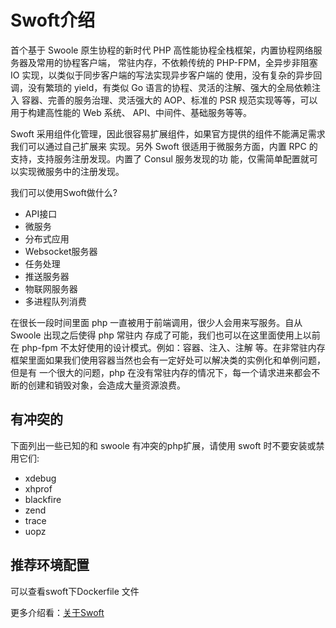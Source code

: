 
# Swoft介绍

首个基于 Swoole 原生协程的新时代 PHP 高性能协程全栈框架，内置协程网络服务器及常用的协程客户端，
常驻内存，不依赖传统的 PHP-FPM，全异步非阻塞 IO 实现，以类似于同步客户端的写法实现异步客户端的
使用，没有复杂的异步回调，没有繁琐的 yield，有类似 Go 语言的协程、灵活的注解、强大的全局依赖注入
容器、完善的服务治理、灵活强大的 AOP、标准的 PSR 规范实现等等，可以用于构建高性能的 Web 系统、
API、中间件、基础服务等等。

Swoft 采用组件化管理，因此很容易扩展组件，如果官方提供的组件不能满足需求我们可以通过自己扩展来
实现。另外 Swoft 很适用于微服务方面，内置 RPC 的支持，支持服务注册发现。内置了 Consul 服务发现的功
能，仅需简单配置就可以实现微服务中的注册发现。

我们可以使用Swoft做什么?

- API接口
- 微服务
- 分布式应用
- Websocket服务器
- 任务处理
- 推送服务器
- 物联网服务器
- 多进程队列消费

在很长一段时间里面 php 一直被用于前端调用，很少人会用来写服务。自从 Swoole 出现之后使得 php 常驻内
存成了可能，我们也可以在这里面使用上以前在 php-fpm 不太好使用的设计模式。例如：容器、注入、注解
等。在非常驻内存框架里面如果我们使用容器当然也会有一定好处可以解决类的实例化和单例问题，但是有
一个很大的问题，php 在没有常驻内存的情况下，每一个请求进来都会不断的创建和销毁对象，会造成大量资源浪费。

## 有冲突的

下面列出一些已知的和 swoole 有冲突的php扩展，请使用 swoft 时不要安装或禁用它们:

- xdebug
- xhprof
- blackfire
- zend
- trace
- uopz

## 推荐环境配置

可以查看swoft下Dockerfile 文件

更多介绍看：[关于Swoft](https://www.swoft.org/docs/2.x/zh-CN/introduction/swoft.html)

